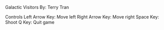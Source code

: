 Galactic Visitors
By: Terry Tran


Controls
Left Arrow Key: Move left
Right Arrow Key: Move right
Space Key: Shoot
Q Key: Quit game
